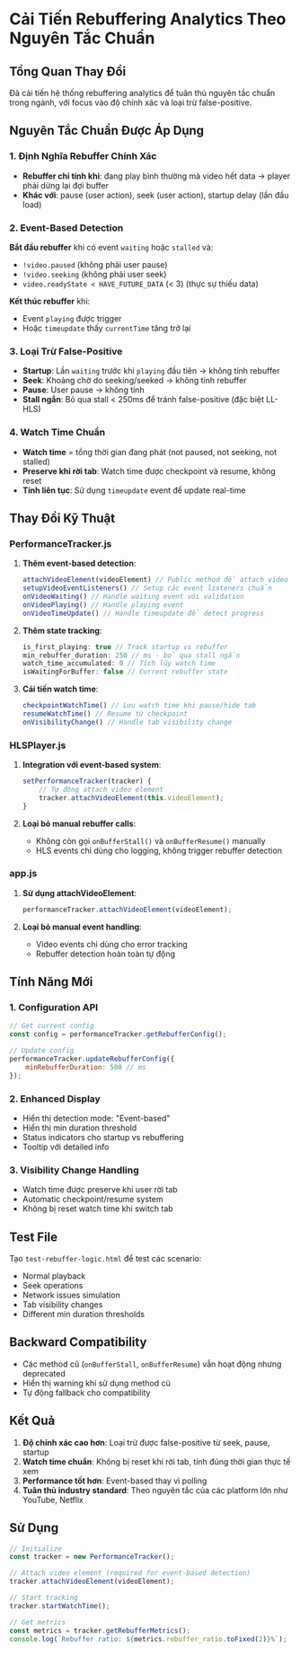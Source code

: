 # Cải Tiến Rebuffering Analytics Theo Nguyên Tắc Chuẩn

## Tổng Quan Thay Đổi

Đã cải tiến hệ thống rebuffering analytics để tuân thủ nguyên tắc chuẩn trong ngành, với focus vào độ chính xác và loại trừ false-positive.

## Nguyên Tắc Chuẩn Được Áp Dụng

### 1. Định Nghĩa Rebuffer Chính Xác
- **Rebuffer chỉ tính khi**: đang play bình thường mà video hết data → player phải dừng lại đợi buffer
- **Khác với**: pause (user action), seek (user action), startup delay (lần đầu load)

### 2. Event-Based Detection
**Bắt đầu rebuffer** khi có event `waiting` hoặc `stalled` và:
- `!video.paused` (không phải user pause)
- `!video.seeking` (không phải user seek)  
- `video.readyState < HAVE_FUTURE_DATA` (< 3) (thực sự thiếu data)

**Kết thúc rebuffer** khi:
- Event `playing` được trigger
- Hoặc `timeupdate` thấy `currentTime` tăng trở lại

### 3. Loại Trừ False-Positive
- **Startup**: Lần `waiting` trước khi `playing` đầu tiên → không tính rebuffer
- **Seek**: Khoảng chờ do seeking/seeked → không tính rebuffer  
- **Pause**: User pause → không tính
- **Stall ngắn**: Bỏ qua stall < 250ms để tránh false-positive (đặc biệt LL-HLS)

### 4. Watch Time Chuẩn
- **Watch time** = tổng thời gian đang phát (not paused, not seeking, not stalled)
- **Preserve khi rời tab**: Watch time được checkpoint và resume, không reset
- **Tính liên tục**: Sử dụng `timeupdate` event để update real-time

## Thay Đổi Kỹ Thuật

### PerformanceTracker.js
1. **Thêm event-based detection**:
   ```javascript
   attachVideoElement(videoElement) // Public method để attach video
   setupVideoEventListeners() // Setup các event listeners chuẩn
   onVideoWaiting() // Handle waiting event với validation
   onVideoPlaying() // Handle playing event  
   onVideoTimeUpdate() // Handle timeupdate để detect progress
   ```

2. **Thêm state tracking**:
   ```javascript
   is_first_playing: true // Track startup vs rebuffer
   min_rebuffer_duration: 250 // ms - bỏ qua stall ngắn
   watch_time_accumulated: 0 // Tích lũy watch time
   isWaitingForBuffer: false // Current rebuffer state
   ```

3. **Cải tiến watch time**:
   ```javascript
   checkpointWatchTime() // Lưu watch time khi pause/hide tab
   resumeWatchTime() // Resume từ checkpoint
   onVisibilityChange() // Handle tab visibility change
   ```

### HLSPlayer.js
1. **Integration với event-based system**:
   ```javascript
   setPerformanceTracker(tracker) {
       // Tự động attach video element
       tracker.attachVideoElement(this.videoElement);
   }
   ```

2. **Loại bỏ manual rebuffer calls**:
   - Không còn gọi `onBufferStall()` và `onBufferResume()` manually
   - HLS events chỉ dùng cho logging, không trigger rebuffer detection

### app.js
1. **Sử dụng attachVideoElement**:
   ```javascript
   performanceTracker.attachVideoElement(videoElement);
   ```

2. **Loại bỏ manual event handling**:
   - Video events chỉ dùng cho error tracking
   - Rebuffer detection hoàn toàn tự động

## Tính Năng Mới

### 1. Configuration API
```javascript
// Get current config
const config = performanceTracker.getRebufferConfig();

// Update config  
performanceTracker.updateRebufferConfig({
    minRebufferDuration: 500 // ms
});
```

### 2. Enhanced Display
- Hiển thị detection mode: "Event-based"
- Hiển thị min duration threshold
- Status indicators cho startup vs rebuffering
- Tooltip với detailed info

### 3. Visibility Change Handling
- Watch time được preserve khi user rời tab
- Automatic checkpoint/resume system
- Không bị reset watch time khi switch tab

## Test File

Tạo `test-rebuffer-logic.html` để test các scenario:
- Normal playback
- Seek operations  
- Network issues simulation
- Tab visibility changes
- Different min duration thresholds

## Backward Compatibility

- Các method cũ (`onBufferStall`, `onBufferResume`) vẫn hoạt động nhưng deprecated
- Hiển thị warning khi sử dụng method cũ
- Tự động fallback cho compatibility

## Kết Quả

1. **Độ chính xác cao hơn**: Loại trừ được false-positive từ seek, pause, startup
2. **Watch time chuẩn**: Không bị reset khi rời tab, tính đúng thời gian thực tế xem
3. **Performance tốt hơn**: Event-based thay vì polling
4. **Tuân thủ industry standard**: Theo nguyên tắc của các platform lớn như YouTube, Netflix

## Sử Dụng

```javascript
// Initialize
const tracker = new PerformanceTracker();

// Attach video element (required for event-based detection)
tracker.attachVideoElement(videoElement);

// Start tracking
tracker.startWatchTime();

// Get metrics
const metrics = tracker.getRebufferMetrics();
console.log(`Rebuffer ratio: ${metrics.rebuffer_ratio.toFixed(2)}%`);
```
